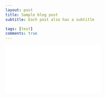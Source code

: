 ```yaml
---
layout: post
title: Sample blog post
subtitle: Each post also has a subtitle

tags: [test]
comments: true
---
```


<embed src="490_FinalWriteUp_JAVAUGHN_CONFRENCEFORMAT.docx.pdf" type="application/pdf">
